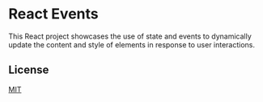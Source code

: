 
# React Events

This React project showcases the use of state and events to dynamically update the content and style of elements in response to user interactions.


## License

[MIT](https://choosealicense.com/licenses/mit/)

